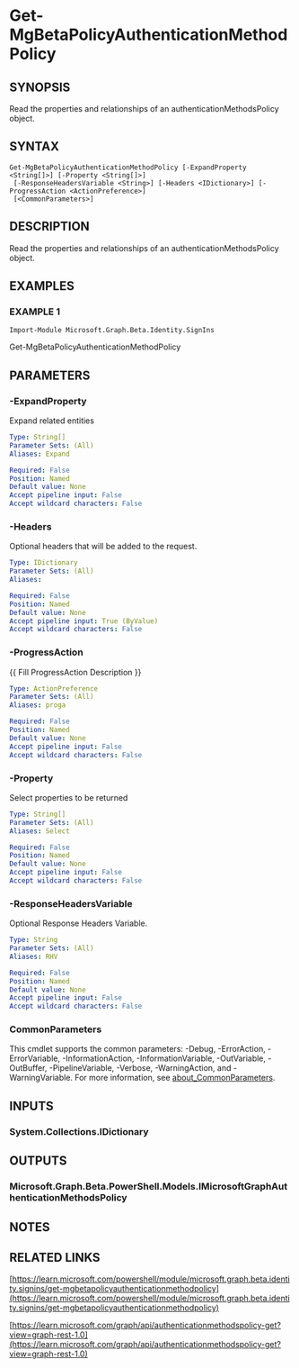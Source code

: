 ﻿---
external help file: Microsoft.Graph.Beta.Identity.SignIns-help.xml
Module Name: Microsoft.Graph.Beta.Identity.SignIns
online version: https://learn.microsoft.com/powershell/module/microsoft.graph.beta.identity.signins/get-mgbetapolicyauthenticationmethodpolicy
schema: 2.0.0
---

# Get-MgBetaPolicyAuthenticationMethodPolicy

## SYNOPSIS
Read the properties and relationships of an authenticationMethodsPolicy object.

## SYNTAX

```
Get-MgBetaPolicyAuthenticationMethodPolicy [-ExpandProperty <String[]>] [-Property <String[]>]
 [-ResponseHeadersVariable <String>] [-Headers <IDictionary>] [-ProgressAction <ActionPreference>]
 [<CommonParameters>]
```

## DESCRIPTION
Read the properties and relationships of an authenticationMethodsPolicy object.

## EXAMPLES

### EXAMPLE 1
```
Import-Module Microsoft.Graph.Beta.Identity.SignIns
```

Get-MgBetaPolicyAuthenticationMethodPolicy

## PARAMETERS

### -ExpandProperty
Expand related entities

```yaml
Type: String[]
Parameter Sets: (All)
Aliases: Expand

Required: False
Position: Named
Default value: None
Accept pipeline input: False
Accept wildcard characters: False
```

### -Headers
Optional headers that will be added to the request.

```yaml
Type: IDictionary
Parameter Sets: (All)
Aliases:

Required: False
Position: Named
Default value: None
Accept pipeline input: True (ByValue)
Accept wildcard characters: False
```

### -ProgressAction
{{ Fill ProgressAction Description }}

```yaml
Type: ActionPreference
Parameter Sets: (All)
Aliases: proga

Required: False
Position: Named
Default value: None
Accept pipeline input: False
Accept wildcard characters: False
```

### -Property
Select properties to be returned

```yaml
Type: String[]
Parameter Sets: (All)
Aliases: Select

Required: False
Position: Named
Default value: None
Accept pipeline input: False
Accept wildcard characters: False
```

### -ResponseHeadersVariable
Optional Response Headers Variable.

```yaml
Type: String
Parameter Sets: (All)
Aliases: RHV

Required: False
Position: Named
Default value: None
Accept pipeline input: False
Accept wildcard characters: False
```

### CommonParameters
This cmdlet supports the common parameters: -Debug, -ErrorAction, -ErrorVariable, -InformationAction, -InformationVariable, -OutVariable, -OutBuffer, -PipelineVariable, -Verbose, -WarningAction, and -WarningVariable. For more information, see [about_CommonParameters](http://go.microsoft.com/fwlink/?LinkID=113216).

## INPUTS

### System.Collections.IDictionary
## OUTPUTS

### Microsoft.Graph.Beta.PowerShell.Models.IMicrosoftGraphAuthenticationMethodsPolicy
## NOTES

## RELATED LINKS

[https://learn.microsoft.com/powershell/module/microsoft.graph.beta.identity.signins/get-mgbetapolicyauthenticationmethodpolicy](https://learn.microsoft.com/powershell/module/microsoft.graph.beta.identity.signins/get-mgbetapolicyauthenticationmethodpolicy)

[https://learn.microsoft.com/graph/api/authenticationmethodspolicy-get?view=graph-rest-1.0](https://learn.microsoft.com/graph/api/authenticationmethodspolicy-get?view=graph-rest-1.0)

